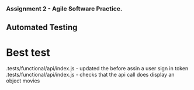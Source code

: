 ### Assignment 2 - Agile Software Practice.
## Automated Testing
# Best test

.tests/functional/api/index.js - updated the before assin a user sign in token
.tests/functional/api/index.js - checks that the api call does display an object movies
